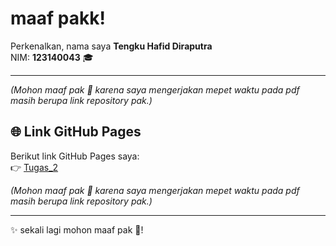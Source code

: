 # maaf pakk!  

Perkenalkan, nama saya **Tengku Hafid Diraputra**  
NIM: **123140043** 🎓  

---
*(Mohon maaf pak 🙏 karena saya mengerjakan mepet waktu pada pdf masih berupa link repository pak.)*  

## 🌐 Link GitHub Pages
Berikut link GitHub Pages saya:  
👉 [Tugas_2]([https://username.github.io/pemweb/tugas2](https://thdptr.github.io/tugas2_pemweb/))  

*(Mohon maaf pak 🙏 karena saya mengerjakan mepet waktu pada pdf masih berupa link repository pak.)*  

---

✨ sekali lagi mohon maaf pak 🙏!

